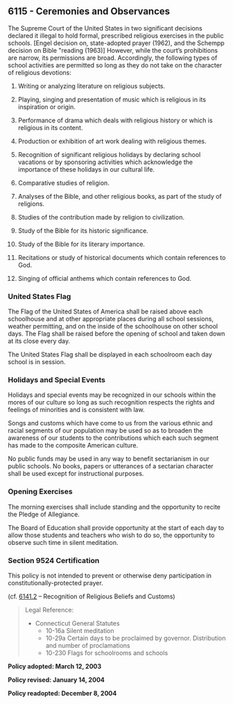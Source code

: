 ## 6115 - Ceremonies and Observances

The Supreme Court of the United States in two significant decisions declared it illegal to hold formal, prescribed religious exercises in the public schools. \[Engel decision on, state-adopted prayer \(1962\), and the Schempp decision on Bible "reading \(1963\)\] However, while the court’s prohibitions are narrow, its permissions are broad. Accordingly, the following types of school activities are permitted so long as they do not take on the character of religious devotions:

1. Writing or analyzing literature on religious subjects.

2. Playing, singing and presentation of music which is religious in its inspiration or origin.

3. Performance of drama which deals with religious history or which is religious in its content.

4. Production or exhibition of art work dealing with religious themes.

5. Recognition of significant religious holidays by declaring school vacations or by sponsoring activities which acknowledge the importance of these holidays in our cultural life.

6. Comparative studies of religion.

7. Analyses of the Bible, and other religious books, as part of the study of religions.

8. Studies of the contribution made by religion to civilization.

9. Study of the Bible for its historic significance.

10. Study of the Bible for its literary importance.

11. Recitations or study of historical documents which contain references to God.

12. Singing of official anthems which contain references to God.


### United States Flag

The Flag of the United States of America shall be raised above each schoolhouse and at other appropriate places during all school sessions, weather permitting, and on the inside of the schoolhouse on other school days. The Flag shall be raised before the opening of school and taken down at its close every day.

The United States Flag shall be displayed in each schoolroom each day school is in session.

### Holidays and Special Events

Holidays and special events may be recognized in our schools within the mores of our culture so long as such recognition respects the rights and feelings of minorities and is consistent with law.

Songs and customs which have come to us from the various ethnic and racial segments of our population may be used so as to broaden the awareness of our students to the contributions which each such segment has made to the composite American culture.

No public funds may be used in any way to benefit sectarianism in our public schools. No books, papers or utterances of a sectarian character shall be used except for instructional purposes.

### Opening Exercises

The morning exercises shall include standing and the opportunity to recite the Pledge of Allegiance.

The Board of Education shall provide opportunity at the start of each day to allow those students and teachers who wish to do so, the opportunity to observe such time in silent meditation.

### Section 9524 Certification

This policy is not intended to prevent or otherwise deny participation in constitutionally-protected prayer.

\(cf. [6141.2](/policies/6000/6141-2.md) – Recognition of Religious Beliefs and Customs\)

> Legal Reference:
> 
> * Connecticut General Statutes
>   * 10-16a Silent meditation
>   * 10-29a Certain days to be proclaimed by governor. Distribution and number of proclamations
>   * 10-230 Flags for schoolrooms and schools

**Policy adopted:  March 12, 2003**

**Policy revised:  January 14, 2004**

**Policy readopted:  December 8, 2004**


